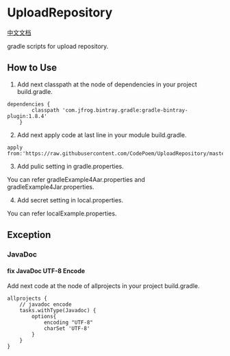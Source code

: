 # UploadRepository 

[中文文档](README_CN.md)

gradle scripts for upload repository.


## How to Use

1. Add next classpath at the node of dependencies in your project build.gradle.

```
dependencies {
        classpath 'com.jfrog.bintray.gradle:gradle-bintray-plugin:1.8.4'
    }
``` 

2. Add next apply code at last line in your module build.gradle.

```
apply from:'https://raw.githubusercontent.com/CodePoem/UploadRepository/master/bintray/uploadBintray.gradle'
```

3. Add pulic setting in gradle.properties.

You can refer gradleExample4Aar.properties and gradleExample4Jar.properties.

4. Add secret setting in local.properties.

You can refer localExample.properties.

## Exception

### JavaDoc

#### fix JavaDoc UTF-8 Encode

Add next code at the node of allprojects in your project build.gradle.

```
allprojects {
    // javadoc encode
    tasks.withType(Javadoc) {
        options{
            encoding "UTF-8"
            charSet 'UTF-8'
        }
    }
}
```